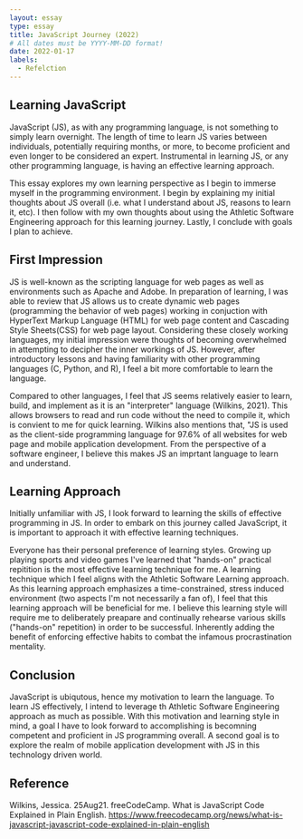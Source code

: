```yaml
---
layout: essay
type: essay
title: JavaScript Journey (2022)
# All dates must be YYYY-MM-DD format!
date: 2022-01-17
labels:
  - Refelction
---
```



## Learning JavaScript

JavaScript (JS), as with any programming language, is not something to simply learn overnight.  The length of time to learn JS varies between individuals, potentially requiring months, or more, to become proficient and even longer to be considered an expert.  Instrumental in learning JS, or any other programming language, is having an effective learning approach.

This essay explores my own learning perspective as I begin to immerse myself in the programming environment.  I begin by explaining my initial thoughts about JS overall (i.e. what I understand about JS, reasons to learn it, etc).  I then follow with my own thoughts about using the Athletic Software Engineering approach for this learning journey.  Lastly, I conclude with goals I plan to achieve. 

## First Impression

JS is well-known as the scripting language for web pages as well as environments such as Apache and Adobe.  In preparation of learning, I was able to review that JS allows us to create dynamic web pages (programming the behavior of web pages) working in conjuction with HyperText Markup Language (HTML) for web page content and Cascading Style Sheets(CSS) for web page layout.  Considering these closely working languages, my initial impression were thoughts of becoming overwhelmed in attempting to decipher the inner workings of JS.  However, after introductory lessons and having familiarity with other programming languages (C, Python, and R), I feel a bit more comfortable to learn the language.  

Compared to other languages, I feel that JS seems relatively easier to learn, build, and implement as it is an "interpreter" language (Wilkins, 2021).  This allows browsers to read and run code without the need to compile it, which is convient to me for quick learning.  Wilkins also mentions that, "JS is used as the client-side programming language for 97.6% of all websites for web page and mobile application development.  From the perspective of a software engineer, I believe this makes JS an imprtant language to learn and understand.    

## Learning Approach

Initially unfamiliar with JS, I look forward to learning the skills of effective programming in JS.  In order to embark on this journey called JavaScript, it is important to approach it with effective learning techniques.  

Everyone has their personal preference of learning styles.  Growing up playing sports and video games I've learned that "hands-on" practical repitition is the most effective learning technique for me.  A learning technique which I feel aligns with the Athletic Software Learning approach.  As this learning approach emphasizes a time-constrained, stress induced environment (two aspects I'm not necessarily a fan of), I feel that this learning approach will be beneficial for me.  I believe this learning style will require me to deliberately preapare and continually rehearse various skills ("hands-on" repetition) in order to be successful.  Inherently adding the benefit of enforcing effective habits to combat the infamous procrastination mentality. 

## Conclusion

JavaScript is ubiqutous, hence my motivation to learn the language.  To learn JS effectively, I intend to leverage th Athletic Software Engineering approach as much as possible.  With this motivation and learning style in mind, a goal I have to look forward to accomplishing is becomning competent and proficient in JS programming overall.  A second goal is to explore the realm of mobile application development with JS in this technology driven world.


## Reference

Wilkins, Jessica. 25Aug21. freeCodeCamp. What is JavaScript Code Explained in Plain English. 
https://www.freecodecamp.org/news/what-is-javascript-javascript-code-explained-in-plain-english
